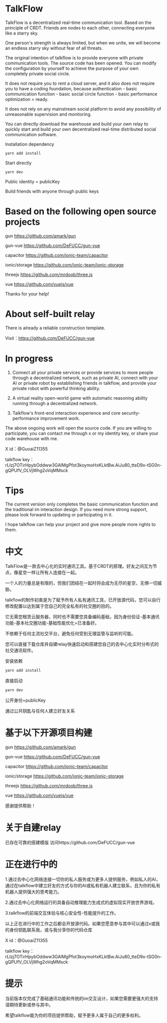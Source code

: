 # TalkFlow

TalkFlow is a decentralized real-time communication tool. Based on the principle of CRDT. Friends are nodes to each other, connecting everyone like a starry sky.

One person's strength is always limited, but when we unite, we will become an endless starry sky without fear of all threats.

The original intention of talkflow is to provide everyone with private communication tools. The source code has been opened. You can modify the configuration by yourself to achieve the purpose of your own completely private social circle.

It does not require you to rent a cloud server, and it also does not require you to have a coding foundation, because authentication - basic communication function - basic social circle function - basic performance optimization = ready.

It does not rely on any mainstream social platform to avoid any possibility of unreasonable supervision and monitoring.

You can directly download the warehouse and build your own relay to quickly start and build your own decentralized real-time distributed social communication software.

Installation dependency
```bash
yarn add install
```
Start directly
```bash
yarn dev
```

Public identity = publicKey

Build friends with anyone through public keys

# Based on the following open source projects

gun
https://github.com/amark/gun

gun-vue
https://github.com/DeFUCC/gun-vue

capacitor
https://github.com/ionic-team/capacitor

ionic/storage
https://github.com/ionic-team/ionic-storage

threejs
https://github.com/mrdoob/three.js

vue
https://github.com/vuejs/vue

Thanks for your help!

# About self-built relay

There is already a reliable construction template.

Visit：https://github.com/DeFUCC/gun-vue

# In progress

1. Connect all your private services or provide services to more people through a decentralized network, such as private AI, connect with your AI or private robot by establishing friends in talkflow, and provide your private robot with powerful thinking ability.

2. A virtual reality open-world game with automatic reasoning ability running through a decentralized network.

3. Talkflow's front-end interaction experience and core security-performance improvement work. 

The above ongoing work will open the source code. If you are willing to participate, you can contact me through x or my identity key, or share your code warehouse with me.

X id：@GuoaiZ11355

talkflow key：rLIzj7OTirHpybOddww3GAlMgPfot3koymoHxKLktBw.AiJu80_tteD9x-tSG0n-gQPUfV_OLVjWhg2oVqMMsck

# Tips
The current version only completes the basic communication function and the traditional im interaction design. If you need more strong support, please look forward to updating or participating in it.

I hope talkflow can help your project and give more people more rights to them.






# 中文

TalkFlow是一款去中心化的实时通讯工具。基于CRDT的原理。好友之间互为节点，像星空一样让所有人连接在一起。

一个人的力量总是有限的，但我们团结在一起时将会成为无尽的星空，无惧一切威胁。

talkflow的制作初衷是为了赋予所有人私有通讯工具，已开放源代码，您可以自行修改配置以达到属于您自己的完全私有的社交圈的目的。

它无需您租赁云服务器，同时也不需要您具备编码基础，因为身份验证-基本通讯功能-基本社交圈功能-基础性能优化=已准备好。

不依赖于任何主流社交平台，避免任何受到无理监管与监听的可能。

您可以直接下载仓库并自建relay快速启动和搭建您自己的去中心化实时分布式的社交通讯软件。

安装依赖
```bash
yarn add install
```
直接启动
```bash
yarn dev
```

公开身份=publicKey

通过公共钥匙与任何人建立好友关系

# 基于以下开源项目构建

gun
https://github.com/amark/gun

gun-vue
https://github.com/DeFUCC/gun-vue

capacitor
https://github.com/ionic-team/capacitor

ionic/storage
https://github.com/ionic-team/ionic-storage

threejs
https://github.com/mrdoob/three.js

vue
https://github.com/vuejs/vue

感谢提供帮助！

# 关于自建relay
已存在可靠的搭建模版
访问https://github.com/DeFUCC/gun-vue


# 正在进行中的

1.通过去中心化网络连接一切你的私人服务或为更多人提供服务，例如私人的AI，通过在talkflow中建立好友的方式与你的AI或私有机器人建立联系，且为你的私有机器人提供强大的思考能力。

2.通过去中心化网络运行的具备自动推理能力生成式的虚拟现实开放世界游戏。

3.talkflow的前端交互体验与核心安全性-性能提升的工作。

以上正在进行中的工作之后都会开放源代码。如果您愿意参与其中可以通过x或我的身份钥匙联系我，或与我分享你的代码仓库

X id：@GuoaiZ11355

talkflow key：rLIzj7OTirHpybOddww3GAlMgPfot3koymoHxKLktBw.AiJu80_tteD9x-tSG0n-gQPUfV_OLVjWhg2oVqMMsck


# 提示
当前版本仅完成了基础通讯功能和传统的im交互设计，如果您需要更强大的支持请期待更新或参与其中。

希望talkflow能为你的项目提供帮助，赋予更多人属于自己的更多权利。






